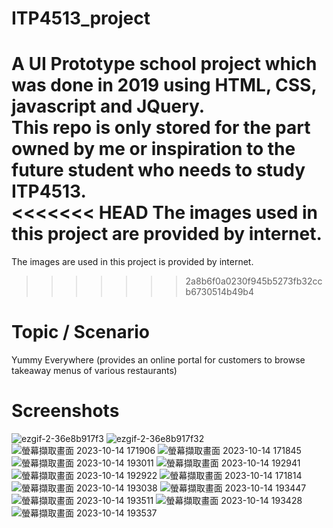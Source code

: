 # ITP4513_project
A UI Prototype school project which **was done in 2019** using HTML, CSS, javascript and JQuery.  
This repo is only stored for the part owned by me or inspiration to the future student who needs to study ITP4513.  
<<<<<<< HEAD
The images used in this project are provided by internet.
=======
The images are used in this project is provided by internet.
>>>>>>> 2a8b6f0a0230f945b5273fb32ccb6730514b49b4

# Topic / Scenario
Yummy Everywhere (provides an online portal for customers to browse takeaway menus of various restaurants)

# Screenshots
![ezgif-2-36e8b917f3](https://github.com/lissa2077/ITP4513_UI_Prototype_project/blob/main/screenshot/user/ezgif-2-36e8b917f3.gif?raw=true)
![ezgif-2-36e8b917f32](https://github.com/lissa2077/ITP4513_UI_Prototype_project/blob/main/screenshot/user/ezgif-2-36e8b917f32.gif?raw=true)
![螢幕擷取畫面 2023-10-14 171906](https://github.com/lissa2077/ITP4513_UI_Prototype_project/blob/main/screenshot/user/%E8%9E%A2%E5%B9%95%E6%93%B7%E5%8F%96%E7%95%AB%E9%9D%A2%202023-10-14%20171906.png?raw=true)
![螢幕擷取畫面 2023-10-14 171845](https://github.com/lissa2077/ITP4513_UI_Prototype_project/blob/main/screenshot/user/%E8%9E%A2%E5%B9%95%E6%93%B7%E5%8F%96%E7%95%AB%E9%9D%A2%202023-10-14%20171845.png?raw=true)
![螢幕擷取畫面 2023-10-14 193011](https://github.com/lissa2077/ITP4513_UI_Prototype_project/blob/main/screenshot/user/%E8%9E%A2%E5%B9%95%E6%93%B7%E5%8F%96%E7%95%AB%E9%9D%A2%202023-10-14%20193011.png?raw=true)
![螢幕擷取畫面 2023-10-14 192941](https://github.com/lissa2077/ITP4513_UI_Prototype_project/blob/main/screenshot/user/%E8%9E%A2%E5%B9%95%E6%93%B7%E5%8F%96%E7%95%AB%E9%9D%A2%202023-10-14%20192941.png?raw=true)
![螢幕擷取畫面 2023-10-14 192922](https://github.com/lissa2077/ITP4513_UI_Prototype_project/blob/main/screenshot/user/%E8%9E%A2%E5%B9%95%E6%93%B7%E5%8F%96%E7%95%AB%E9%9D%A2%202023-10-14%20192922.png?raw=true)
![螢幕擷取畫面 2023-10-14 171814](https://github.com/lissa2077/ITP4513_UI_Prototype_project/blob/main/screenshot/user/%E8%9E%A2%E5%B9%95%E6%93%B7%E5%8F%96%E7%95%AB%E9%9D%A2%202023-10-14%20171814.png?raw=true)
![螢幕擷取畫面 2023-10-14 193038](https://github.com/lissa2077/ITP4513_UI_Prototype_project/blob/main/screenshot/user/%E8%9E%A2%E5%B9%95%E6%93%B7%E5%8F%96%E7%95%AB%E9%9D%A2%202023-10-14%20193038.png?raw=true)
![螢幕擷取畫面 2023-10-14 193447](https://github.com/lissa2077/ITP4513_UI_Prototype_project/blob/main/screenshot/admin/%E8%9E%A2%E5%B9%95%E6%93%B7%E5%8F%96%E7%95%AB%E9%9D%A2%202023-10-14%20193447.png?raw=true)
![螢幕擷取畫面 2023-10-14 193511](https://github.com/lissa2077/ITP4513_UI_Prototype_project/blob/main/screenshot/admin/%E8%9E%A2%E5%B9%95%E6%93%B7%E5%8F%96%E7%95%AB%E9%9D%A2%202023-10-14%20193511.png?raw=true)
![螢幕擷取畫面 2023-10-14 193428](https://github.com/lissa2077/ITP4513_UI_Prototype_project/blob/main/screenshot/admin/%E8%9E%A2%E5%B9%95%E6%93%B7%E5%8F%96%E7%95%AB%E9%9D%A2%202023-10-14%20193428.png?raw=true)
![螢幕擷取畫面 2023-10-14 193537](https://github.com/lissa2077/ITP4513_UI_Prototype_project/blob/main/screenshot/admin/%E8%9E%A2%E5%B9%95%E6%93%B7%E5%8F%96%E7%95%AB%E9%9D%A2%202023-10-14%20193537.png?raw=true)

